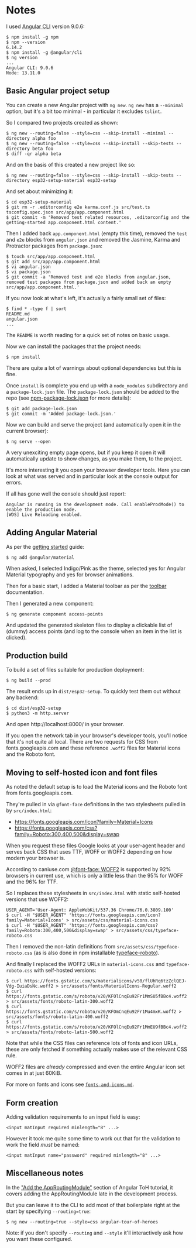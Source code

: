 Notes
=====

I used [Angular CLI](https://cli.angular.io/) version 9.0.6:

    $ npm install -g npm
    $ npm --version
    6.14.2
    $ npm install -g @angular/cli
    $ ng version
    ...
    Angular CLI: 9.0.6
    Node: 13.11.0

Basic Angular project setup
---------------------------

You can create a new Angular project with `ng new`. `ng new` has a `--minimal` option, but it's a bit too minimal - in particular it excludes `tslint`.

So I compared two projects created as shown:

    $ ng new --routing=false --style=css --skip-install --minimal --directory alpha foo
    $ ng new --routing=false --style=css --skip-install --skip-tests --directory beta foo
    $ diff -qr alpha beta

And on the basis of this created a new project like so:

    $ ng new --routing=false --style=css --skip-install --skip-tests --directory esp32-setup-material esp32-setup

And set about minimizing it:

    $ cd esp32-setup-material
    $ git rm -r .editorconfig e2e karma.conf.js src/test.ts tsconfig.spec.json src/app/app.component.html
    $ git commit -m 'Removed test related resources, .editorconfig and the getting-started app.component.html content.'

Then I added back `app.component.html` (empty this time), removed the `test` and `e2e` blocks from `angular.json` and removed the Jasmine, Karma and Protractor packages from `package.json`:

    $ touch src/app/app.component.html
    $ git add src/app/app.component.html
    $ vi angular.json
    $ vi package.json 
    $ git commit -a 'Removed test and e2e blocks from angular.json, removed test packages from package.json and added back an empty src/app/app.component.html.'

If you now look at what's left, it's actually a fairly small set of files:

    $ find * -type f | sort
    README.md
    angular.json
    ...

The `README` is worth reading for a quick set of notes on basic usage.

Now we can install the packages that the project needs:

    $ npm install

There are quite a lot of warnings about optional dependencies but this is fine.

Once `install` is complete you end up with a `node_modules` subdirectory and a `package-lock.json` file. The `package-lock.json` should be added to the repo (see [npm-package-lock.json](https://docs.npmjs.com/configuring-npm/package-lock-json.html) for more details):

    $ git add package-lock.json 
    $ git commit -m 'Added package-lock.json.'

Now we can build and serve the project (and automatically open it in the current browser):

    $ ng serve --open

A very unexciting empty page opens, but if you keep it open it will automatically update to show changes, as you make them, to the project.

It's more interesting it you open your browser developer tools. Here you can look at what was served and in particular look at the console output for errors.

If all has gone well the console should just report:

    Angular is running in the development mode. Call enableProdMode() to enable the production mode.
    [WDS] Live Reloading enabled.

Adding Angular Material
-----------------------

As per the [getting started](https://material.angular.io/guide/getting-started) guide:

    $ ng add @angular/material

When asked, I selected Indigo/Pink as the theme, selected yes for Angular Material typography and yes for browser animations.

Then for a basic start, I added a Material toolbar as per the [toolbar](https://material.angular.io/components/toolbar) documentation.

Then I generated a new component:

    $ ng generate component access-points

And updated the generated skeleton files to display a clickable list of (dummy) access points (and log to the console when an item in the list is clicked).

Production build
----------------

To build a set of files suitable for production deployment:

    $ ng build --prod

The result ends up in `dist/esp32-setup`. To quickly test them out without any backend:

    $ cd dist/esp32-setup
    $ python3 -m http.server

And open http://localhost:8000/ in your browser.

If you open the network tab in your browser's developer tools, you'll notice that it's not quite all local. There are two requests for CSS from fonts.googleapis.com and these reference `.woff2` files for Material icons and the Roboto font.

Moving to self-hosted icon and font files
-----------------------------------------

As noted the default setup is to load the Material icons and the Roboto font from fonts.googleapis.com.

They're pulled in via `@font-face` definitions in the two stylesheets pulled in by `src/index.html`:

* https://fonts.googleapis.com/icon?family=Material+Icons
* https://fonts.googleapis.com/css?family=Roboto:300,400,500&display=swap

When you request these files Google looks at your user-agent header and serves back CSS that uses TTF, WOFF or WOFF2 depending on how modern your browser is.

According to caniuse.com [@font-face: WOFF2](https://caniuse.com/#feat=mdn-css_at-rules_font-face_woff_2) is supported by 92% browsers in current use, which is only a little less than the 95% for WOFF and the 96% for TTF.

So I replaces these stylesheets in `src/index.html` with static self-hosted versions that use WOFF2:

    USER_AGENT='User-Agent: AppleWebKit/537.36 Chrome/76.0.3809.100'
    $ curl -H "$USER_AGENT" 'https://fonts.googleapis.com/icon?family=Material+Icons' > src/assets/css/material-icons.css
    $ curl -H "$USER_AGENT" 'https://fonts.googleapis.com/css?family=Roboto:300,400,500&display=swap' > src/assets/css/typeface-roboto.css

Then I removed the non-latin definitions from `src/assets/css/typeface-roboto.css` (as is also done in npm installable [typeface-roboto](https://github.com/KyleAMathews/typefaces/tree/master/packages/roboto)).

And finally I replaced the WOFF2 URLs in `material-icons.css` and `typeface-roboto.css` with self-hosted versions:

    $ curl https://fonts.gstatic.com/s/materialicons/v50/flUhRq6tzZclQEJ-Vdg-IuiaDsNc.woff2 > src/assets/fonts/MaterialIcons-Regular.woff2
    $ curl https://fonts.gstatic.com/s/roboto/v20/KFOlCnqEu92Fr1MmSU5fBBc4.woff2 > src/assets/fonts/roboto-latin-300.woff2
    $ curl https://fonts.gstatic.com/s/roboto/v20/KFOmCnqEu92Fr1Mu4mxK.woff2 > src/assets/fonts/roboto-latin-400.woff2
    $ curl https://fonts.gstatic.com/s/roboto/v20/KFOlCnqEu92Fr1MmEU9fBBc4.woff2 > src/assets/fonts/roboto-latin-500.woff2

Note that while the CSS files can reference lots of fonts and icon URLs, these are only fetched if something actually makes use of the relevant CSS rule.

WOFF2 files are _already_ compressed and even the entire Angular icon set comes in at just 60KiB.

For more on fonts and icons see [`fonts-and-icons.md`](fonts-and-icons.md).

Form creation
-------------

Adding validation requirements to an input field is easy:

    <input matInput required minlength="8" ...>

However it took me quite some time to work out that for the validation to work the field _must_ be named:

    <input matInput name="password" required minlength="8" ...>

Miscellaneous notes
-------------------

In the ["Add the AppRoutingModule"](https://angular.io/tutorial/toh-pt5#add-the-approutingmodule) section of Angular ToH tutorial, it covers adding the AppRoutingModule late in the development process.
  
But you can leave it to the CLI to add most of that boilerplate right at the start by specifying `--routing=true`:

    $ ng new --routing=true --style=css angular-tour-of-heroes

Note: if you don't specify `--routing` and `--style` it'll interactively ask how you want these configured.
